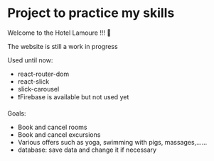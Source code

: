 # Project to practice my skills

Welcome to the Hotel Lamoure !!! 🏨

The website is still a work in progress


Used until now:

  - react-router-dom
  - react-slick
  - slick-carousel
  - ❗️Firebase is available but not used yet


Goals:
  - Book and cancel rooms
  - Book and cancel excursions
  - Various offers such as yoga, swimming with pigs, massages,......
  - database: save data and change it if necessary
